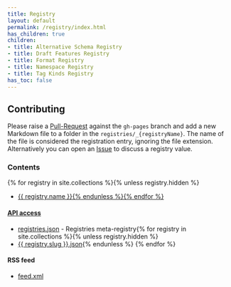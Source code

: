 ```yaml
---
title: Registry
layout: default
permalink: /registry/index.html
has_children: true
children:
- title: Alternative Schema Registry
- title: Draft Features Registry
- title: Format Registry
- title: Namespace Registry
- title: Tag Kinds Registry
has_toc: false
---
```


## Contributing

Please raise a [Pull-Request](https://github.com/OAI/OpenAPI-Specification/pulls) against the `gh-pages` branch and add a new Markdown file to a folder in the `registries/_{registryName}`. The name of the file is considered the registration entry, ignoring the file extension. Alternatively you can open an [Issue](https://github.com/OAI/OpenAPI-Specification/issues) to discuss a registry value.

### Contents

{% for registry in site.collections %}{% unless registry.hidden %}
* <a href="./{{ registry.slug }}">{{ registry.name }}{% endunless %}{% endfor %}

#### API access

* [registries.json](../api/registries.json) - Registries meta-registry{% for registry in site.collections %}{% unless registry.hidden %}
* <a href="../api/{{ registry.slug }}.json">{{ registry.slug }}.json</a>{% endunless %} {% endfor %}

#### RSS feed

* [feed.xml](../rss/feed.xml)

